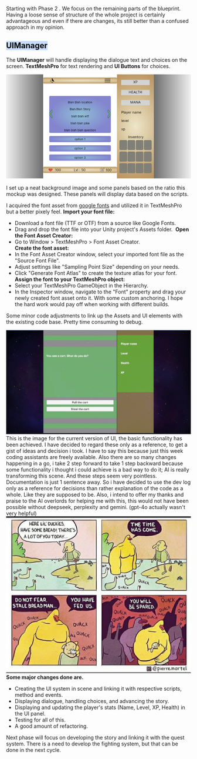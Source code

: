 Starting with Phase 2 . We focus on the remaining parts of the blueprint. 
Having a loose sense of structure of the whole project is certainly advantageous and even if there are changes, its still better than a confused approach in my opinion. 

## <mark style="background: #ADCCFFA6;">UIManager</mark>
The **UIManager** will handle displaying the dialogue text and choices on the screen. **TextMeshPro** for text rendering and **UI Buttons** for choices.


![](Misc/Pasted%20image%2020250226091736.png)

I set up a neat background image and some panels based on the ratio this mockup was designed. These panels will display data based on the scripts. 

I acquired the font asset from [google fonts](https://fonts.google.com/selection?query=pixel+) and utilized it in TextMeshPro but a better pixely feel. 
**Import your font file:**    
- Download a font file (TTF or OTF) from a source like Google Fonts. 
- Drag and drop the font file into your Unity project's Assets folder. 
**Open the Font Asset Creator:**    
- Go to Window > TextMeshPro > Font Asset Creator.     
**Create the font asset:**    
- In the Font Asset Creator window, select your imported font file as the "Source Font File". 
- Adjust settings like "Sampling Point Size" depending on your needs. 
- Click "Generate Font Atlas" to create the texture atlas for your font.     
**Assign the font to your TextMeshPro object:**    
- Select your TextMeshPro GameObject in the Hierarchy. 
- In the Inspector window, navigate to the "Font" property and drag your newly created font asset onto it.
With some custom anchoring. I hope the hard work would pay off when working with different builds. 

Some minor code adjustments to link up the Assets and UI elements with the existing code base. Pretty time consuming to debug. 

![](Misc/Pasted%20image%2020250302204606.png)This is the image for the current version of UI, the basic functionality has been achieved. 
I have decided to regard these only as a reference, to get a gist of ideas and decision i took. I have to say this because just this week coding assistants are freely available. Also there are so many changes happening in a go, i take 2 step forward to take 1 step backward because some functionality i thought i could achieve is a bad way to do it; AI is really transforming this scene. And these steps seem very pointless. 
Documentation is just 1 sentence away. So i have decided to use the dev log only as a reference for decisions than rather explanation of the code as a whole. Like they are supposed to be.
Also, i intend to offer my thanks and praise to the AI overlords for helping me with this, this would not have been possible without deepseek, perplexity and gemini. (gpt-4o actually wasn't very helpful)
![](Misc/Always-be-kind-to-the-ducks-because-they-will-have-the-last-quack.jpg)
**Some major changes done are.** 
- Creating the UI system in scene and linking it with respective scripts, method and events. 
- Displaying dialogue, handling choices, and advancing the story.
- Displaying and updating the player's stats (Name, Level, XP, Health) in the UI panel.
- Testing for all of this.
- A good amount of refactoring. 

Next phase will focus on developing the story and linking it with the quest system. 
There is a need to develop the fighting system, but that can be done in the next cycle.